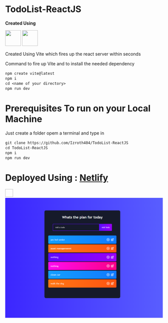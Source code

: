 ﻿# TodoList-ReactJS 

**Created Using**

<img src="https://vitejs.dev/logo.svg" height=50px width=50px>  <img src="https://upload.wikimedia.org/wikipedia/commons/thumb/a/a7/React-icon.svg/1200px-React-icon.svg.png" height=50px width=50px>

 
Created Using Vite which fires up the react server within seconds

Command to fire up Vite and to install the needed dependency</br>

```
npm create vite@latest
npm i
cd <name of your directory>
npm run dev
``` 

# Prerequisites To run on your Local Machine
Just create a folder opem a terminal and type in 

```
git clone https://github.com/Izroth404/TodoList-ReactJS
cd TodoList-ReactJS
npm i
npm run dev
```

# Deployed Using : [Netlify]((https://izroth-todolist.netlify.app/))
<img sr="https://mma.prnewswire.com/media/1099201/Netlify_Logo.jpg?p=facebook" height=25px width=25px>



 
<img src="https://github.com/Izroth404/TodoList-ReactJS/blob/main/src/screenshoot.png" alt="Final Output"/>
